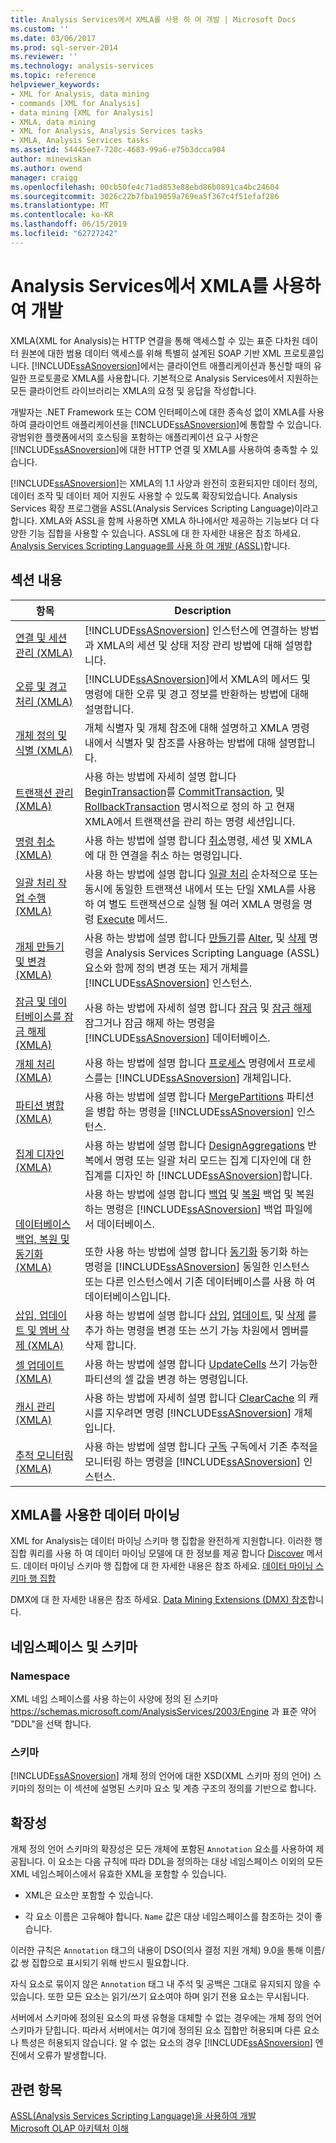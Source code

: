 ```yaml
---
title: Analysis Services에서 XMLA를 사용 하 여 개발 | Microsoft Docs
ms.custom: ''
ms.date: 03/06/2017
ms.prod: sql-server-2014
ms.reviewer: ''
ms.technology: analysis-services
ms.topic: reference
helpviewer_keywords:
- XML for Analysis, data mining
- commands [XML for Analysis]
- data mining [XML for Analysis]
- XMLA, data mining
- XML for Analysis, Analysis Services tasks
- XMLA, Analysis Services tasks
ms.assetid: 54445ee7-720c-4683-99a6-e75b3dcca904
author: minewiskan
ms.author: owend
manager: craigg
ms.openlocfilehash: 00cb50fe4c71ad853e88ebd86b0891ca4bc24604
ms.sourcegitcommit: 3026c22b7fba19059a769ea5f367c4f51efaf286
ms.translationtype: MT
ms.contentlocale: ko-KR
ms.lasthandoff: 06/15/2019
ms.locfileid: "62727242"
---
```

# <a name="developing-with-xmla-in-analysis-services"></a>Analysis Services에서 XMLA를 사용하여 개발
  XMLA(XML for Analysis)는 HTTP 연결을 통해 액세스할 수 있는 표준 다차원 데이터 원본에 대한 범용 데이터 액세스를 위해 특별히 설계된 SOAP 기반 XML 프로토콜입니다. [!INCLUDE[ssASnoversion](../../includes/ssasnoversion-md.md)]에서는 클라이언트 애플리케이션과 통신할 때의 유일한 프로토콜로 XMLA를 사용합니다. 기본적으로 Analysis Services에서 지원하는 모든 클라이언트 라이브러리는 XMLA의 요청 및 응답을 작성합니다.  
  
 개발자는 .NET Framework 또는 COM 인터페이스에 대한 종속성 없이 XMLA를 사용하여 클라이언트 애플리케이션을 [!INCLUDE[ssASnoversion](../../includes/ssasnoversion-md.md)]에 통합할 수 있습니다. 광범위한 플랫폼에서의 호스팅을 포함하는 애플리케이션 요구 사항은 [!INCLUDE[ssASnoversion](../../includes/ssasnoversion-md.md)]에 대한 HTTP 연결 및 XMLA를 사용하여 충족할 수 있습니다.  
  
 [!INCLUDE[ssASnoversion](../../includes/ssasnoversion-md.md)]는 XMLA의 1.1 사양과 완전히 호환되지만 데이터 정의, 데이터 조작 및 데이터 제어 지원도 사용할 수 있도록 확장되었습니다. Analysis Services 확장 프로그램을 ASSL(Analysis Services Scripting Language)이라고 합니다. XMLA와 ASSL을 함께 사용하면 XMLA 하나에서만 제공하는 기능보다 더 다양한 기능 집합을 사용할 수 있습니다. ASSL에 대 한 자세한 내용은 참조 하세요. [Analysis Services Scripting Language를 사용 하 여 개발 &#40;ASSL&#41;](../multidimensional-models/scripting-language-assl/developing-with-analysis-services-scripting-language-assl.md)합니다.  
  
## <a name="in-this-section"></a>섹션 내용  
  
|항목|Description|  
|-----------|-----------------|  
|[연결 및 세션 관리 &#40;XMLA&#41;](managing-connections-and-sessions-xmla.md)|[!INCLUDE[ssASnoversion](../../includes/ssasnoversion-md.md)] 인스턴스에 연결하는 방법과 XMLA의 세션 및 상태 저장 관리 방법에 대해 설명합니다.|  
|[오류 및 경고 처리 &#40;XMLA&#41;](handling-errors-and-warnings-xmla.md)|[!INCLUDE[ssASnoversion](../../includes/ssasnoversion-md.md)]에서 XMLA의 메서드 및 명령에 대한 오류 및 경고 정보를 반환하는 방법에 대해 설명합니다.|  
|[개체 정의 및 식별 &#40;XMLA&#41;](https://docs.microsoft.com/bi-reference/xmla/xml-elements-objects)|개체 식별자 및 개체 참조에 대해 설명하고 XMLA 명령 내에서 식별자 및 참조를 사용하는 방법에 대해 설명합니다.|  
|[트랜잭션 관리 &#40;XMLA&#41;](managing-transactions-xmla.md)|사용 하는 방법에 자세히 설명 합니다 [BeginTransaction](https://docs.microsoft.com/bi-reference/xmla/xml-elements-commands/begintransaction-element-xmla)를 [CommitTransaction](https://docs.microsoft.com/bi-reference/xmla/xml-elements-commands/committransaction-element-xmla), 및 [RollbackTransaction](https://docs.microsoft.com/bi-reference/xmla/xml-elements-commands/rollbacktransaction-element-xmla) 명시적으로 정의 하 고 현재 XMLA에서 트랜잭션을 관리 하는 명령 세션입니다.|  
|[명령 취소 &#40;XMLA&#41;](../multidimensional-models-scripting-language-assl-xmla/canceling-commands-xmla.md)|사용 하는 방법에 설명 합니다 [취소](https://docs.microsoft.com/bi-reference/xmla/xml-elements-commands/cancel-element-xmla)명령, 세션 및 XMLA에 대 한 연결을 취소 하는 명령입니다.|  
|[일괄 처리 작업 수행 &#40;XMLA&#41;](performing-batch-operations-xmla.md)|사용 하는 방법에 설명 합니다 [일괄 처리](https://docs.microsoft.com/bi-reference/xmla/xml-elements-commands/batch-element-xmla) 순차적으로 또는 동시에 동일한 트랜잭션 내에서 또는 단일 XMLA를 사용 하 여 별도 트랜잭션으로 실행 될 여러 XMLA 명령을 명령 [Execute](https://docs.microsoft.com/bi-reference/xmla/xml-elements-methods-execute) 메서드.|  
|[개체 만들기 및 변경 &#40;XMLA&#41;](creating-and-altering-objects-xmla.md)|사용 하는 방법에 설명 합니다 [만들기](https://docs.microsoft.com/bi-reference/xmla/xml-elements-commands/create-element-xmla)를 [Alter](https://docs.microsoft.com/bi-reference/xmla/xml-elements-commands/alter-element-xmla), 및 [삭제](https://docs.microsoft.com/bi-reference/xmla/xml-elements-commands/delete-element-xmla) 명령을 Analysis Services Scripting Language (ASSL) 요소와 함께 정의 변경 또는 제거 개체를 [!INCLUDE[ssASnoversion](../../includes/ssasnoversion-md.md)] 인스턴스.|  
|[잠금 및 데이터베이스를 잠금 해제 &#40;XMLA&#41;](locking-and-unlocking-databases-xmla.md)|사용 하는 방법에 자세히 설명 합니다 [잠금](https://docs.microsoft.com/bi-reference/xmla/xml-elements-commands/lock-element-xmla) 및 [잠금 해제](https://docs.microsoft.com/bi-reference/xmla/xml-elements-commands/lock-element-xmla) 잠그거나 잠금 해제 하는 명령을 [!INCLUDE[ssASnoversion](../../includes/ssasnoversion-md.md)] 데이터베이스.|  
|[개체 처리&#40;XMLA&#41;](processing-objects-xmla.md)|사용 하는 방법에 설명 합니다 [프로세스](https://docs.microsoft.com/bi-reference/xmla/xml-elements-commands/process-element-xmla) 명령에서 프로세스를는 [!INCLUDE[ssASnoversion](../../includes/ssasnoversion-md.md)] 개체입니다.|  
|[파티션 병합 &#40;XMLA&#41;](merging-partitions-xmla.md)|사용 하는 방법에 설명 합니다 [MergePartitions](https://docs.microsoft.com/bi-reference/xmla/xml-elements-commands/mergepartitions-element-xmla) 파티션을 병합 하는 명령을 [!INCLUDE[ssASnoversion](../../includes/ssasnoversion-md.md)] 인스턴스.|  
|[집계 디자인 &#40;XMLA&#41;](designing-aggregations-xmla.md)|사용 하는 방법에 설명 합니다 [DesignAggregations](https://docs.microsoft.com/bi-reference/xmla/xml-elements-commands/designaggregations-element-xmla) 반복에서 명령 또는 일괄 처리 모드는 집계 디자인에 대 한 집계를 디자인 하 [!INCLUDE[ssASnoversion](../../includes/ssasnoversion-md.md)]합니다.|  
|[데이터베이스 백업, 복원 및 동기화&#40;XMLA&#41;](backing-up-restoring-and-synchronizing-databases-xmla.md)|사용 하는 방법에 설명 합니다 [백업](https://docs.microsoft.com/bi-reference/xmla/xml-elements-commands/backup-element-xmla) 및 [복원](https://docs.microsoft.com/bi-reference/xmla/xml-elements-commands/restore-element-xmla) 백업 및 복원 하는 명령은 [!INCLUDE[ssASnoversion](../../includes/ssasnoversion-md.md)] 백업 파일에서 데이터베이스.<br /><br /> 또한 사용 하는 방법에 설명 합니다 [동기화](https://docs.microsoft.com/bi-reference/xmla/xml-elements-commands/synchronize-element-xmla) 동기화 하는 명령을 [!INCLUDE[ssASnoversion](../../includes/ssasnoversion-md.md)] 동일한 인스턴스 또는 다른 인스턴스에서 기존 데이터베이스를 사용 하 여 데이터베이스입니다.|  
|[삽입, 업데이트 및 멤버 삭제 &#40;XMLA&#41;](inserting-updating-and-dropping-members-xmla.md)|사용 하는 방법에 설명 합니다 [삽입](https://docs.microsoft.com/bi-reference/xmla/xml-elements-commands/insert-element-xmla), [업데이트](https://docs.microsoft.com/bi-reference/xmla/xml-elements-commands/update-element-xmla), 및 [삭제](https://docs.microsoft.com/bi-reference/xmla/xml-elements-commands/drop-element-xmla) 를 추가 하는 명령을 변경 또는 쓰기 가능 차원에서 멤버를 삭제 합니다.|  
|[셀 업데이트 &#40;XMLA&#41;](updating-cells-xmla.md)|사용 하는 방법에 설명 합니다 [UpdateCells](https://docs.microsoft.com/bi-reference/xmla/xml-elements-commands/updatecells-element-xmla) 쓰기 가능한 파티션의 셀 값을 변경 하는 명령입니다.|  
|[캐시 관리 &#40;XMLA&#41;](managing-caches-xmla.md)|사용 하는 방법에 자세히 설명 합니다 [ClearCache](https://docs.microsoft.com/bi-reference/xmla/xml-elements-commands/clearcache-element-xmla) 의 캐시를 지우려면 명령 [!INCLUDE[ssASnoversion](../../includes/ssasnoversion-md.md)] 개체입니다.|  
|[추적 모니터링 &#40;XMLA&#41;](monitoring-traces-xmla.md)|사용 하는 방법에 설명 합니다 [구독](https://docs.microsoft.com/bi-reference/xmla/xml-elements-commands/subscribe-element-xmla) 구독에서 기존 추적을 모니터링 하는 명령을 [!INCLUDE[ssASnoversion](../../includes/ssasnoversion-md.md)] 인스턴스.|  
  
## <a name="data-mining-with-xmla"></a>XMLA를 사용한 데이터 마이닝  
 XML for Analysis는 데이터 마이닝 스키마 행 집합을 완전하게 지원합니다. 이러한 행 집합 쿼리를 사용 하 여 데이터 마이닝 모델에 대 한 정보를 제공 합니다 [Discover](https://docs.microsoft.com/bi-reference/xmla/xml-elements-methods-discover) 메서드. 데이터 마이닝 스키마 행 집합에 대 한 자세한 내용은 참조 하세요. [데이터 마이닝 스키마 행 집합](https://docs.microsoft.com/bi-reference/schema-rowsets/data-mining/data-mining-schema-rowsets) 
  
 DMX에 대 한 자세한 내용은 참조 하세요. [Data Mining Extensions &#40;DMX&#41; 참조](/sql/dmx/data-mining-extensions-dmx-reference)합니다.  
  
## <a name="namespace-and-schema"></a>네임스페이스 및 스키마  
  
### <a name="namespace"></a>Namespace  
 XML 네임 스페이스를 사용 하는이 사양에 정의 된 스키마 https://schemas.microsoft.com/AnalysisServices/2003/Engine 과 표준 약어 "DDL"을 선택 합니다.  
  
### <a name="schema"></a>스키마  
 [!INCLUDE[ssASnoversion](../../includes/ssasnoversion-md.md)] 개체 정의 언어에 대한 XSD(XML 스키마 정의 언어) 스키마의 정의는 이 섹션에 설명된 스키마 요소 및 계층 구조의 정의를 기반으로 합니다.  
  
## <a name="extensibility"></a>확장성  
 개체 정의 언어 스키마의 확장성은 모든 개체에 포함된 `Annotation` 요소를 사용하여 제공됩니다. 이 요소는 다음 규칙에 따라 DDL을 정의하는 대상 네임스페이스 이외의 모든 XML 네임스페이스에서 유효한 XML을 포함할 수 있습니다.  
  
-   XML은 요소만 포함할 수 있습니다.  
  
-   각 요소 이름은 고유해야 합니다. `Name` 값은 대상 네임스페이스를 참조하는 것이 좋습니다.  
  
 이러한 규칙은 `Annotation` 태그의 내용이 DSO(의사 결정 지원 개체) 9.0을 통해 이름/값 쌍 집합으로 표시되기 위해 반드시 필요합니다.  
  
 자식 요소로 묶이지 않은 `Annotation` 태그 내 주석 및 공백은 그대로 유지되지 않을 수 있습니다. 또한 모든 요소는 읽기/쓰기 요소여야 하며 읽기 전용 요소는 무시됩니다.  
  
 서버에서 스키마에 정의된 요소의 파생 유형을 대체할 수 없는 경우에는 개체 정의 언어 스키마가 닫힙니다. 따라서 서버에서는 여기에 정의된 요소 집합만 허용되며 다른 요소나 특성은 허용되지 않습니다. 알 수 없는 요소의 경우 [!INCLUDE[ssASnoversion](../../includes/ssasnoversion-md.md)] 엔진에서 오류가 발생합니다.  
  
## <a name="see-also"></a>관련 항목  
 [ASSL&#40;Analysis Services Scripting Language&#41;을 사용하여 개발](../multidimensional-models/scripting-language-assl/developing-with-analysis-services-scripting-language-assl.md)   
 [Microsoft OLAP 아키텍처 이해](../multidimensional-models/olap-physical/understanding-microsoft-olap-architecture.md)  
  
  
